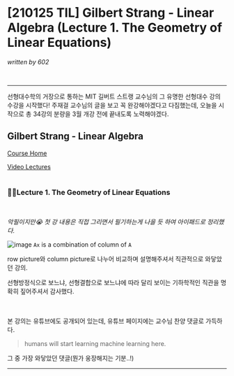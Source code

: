 # [210125 TIL] Gilbert Strang - Linear Algebra (Lecture 1. The Geometry of Linear Equations)

_written by 602_

<br/>



---

선형대수학의 거장으로 통하는 MIT 길버트 스트랭 교수님의 그 유명한 선형대수 강의 수강을 시작했다! 주재걸 교수님의 글을 보고 꼭 완강해야겠다고 다짐했는데, 오늘을 시작으로 총 34강의 분량을 3월 개강 전에 끝내도록 노력해야겠다.





## Gilbert Strang - Linear Algebra

[Course Home](https://ocw.mit.edu/courses/mathematics/18-06-linear-algebra-spring-2010/index.htm)

[Video Lectures](https://ocw.mit.edu/courses/mathematics/18-06-linear-algebra-spring-2010/video-lectures/)
<br/>
<br/>


### 🏃‍♀️Lecture 1. The Geometry of Linear Equations

<br/>

_악필이지만😭 첫 강 내용은 직접 그리면서 필기하는게 나을 듯 하여 아이패드로 정리했다._

![image](https://user-images.githubusercontent.com/68496320/106081996-3ee54e00-615d-11eb-8c92-be08a1171f4e.png)
`Ax` is a combination of column of `A`

row picture와 column picture로 나누어 비교하며 설명해주셔서 직관적으로 와닿았던 강의.

선형방정식으로 보느냐, 선형결합으로 보느냐에 따라 달리 보이는 기하학적인 직관을 명확히 짚어주셔서 감사했다.
<br/>
<br/>
<br/>




본 강의는 유튜브에도 공개되어 있는데, 유튜브 페이지에는 교수님 찬양 댓글로 가득하다.

> humans will start learning machine learning here.

그 중 가장 와닿았던 댓글(뭔가 웅장해지는 기분..!)

---

